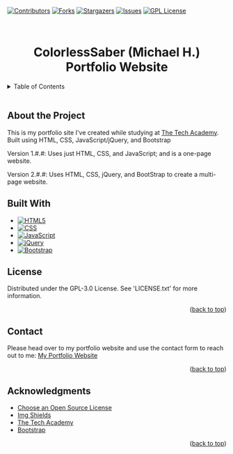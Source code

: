 <a id="readme-top"></a>


<!-- Project Sheilds -->
[![Contributors][contributors-shield]][contributors-url]
[![Forks][forks-shield]][forks-url]
[![Stargazers][stars-shield]][stars-url]
[![Issues][issues-shield]][issues-url]
[![GPL License][license-shield]][license-url]

<!-- Project Title -->
<br>
<div>
    <h1 style="text-align:center">ColorlessSaber (Michael H.) Portfolio Website</h1>
</div>

<!-- Table of Contents -->
<details>
    <summary>Table of Contents</summary>
    <ol>
        <li><a href="#about-the-project">About the Project</a></li>
        <li><a href="#built-with">Built With</a></li>
        <li><a href="#license">License</a></li>
        <li><a href="#contact">Contact</a></li>
        <li><a href="#acknowledgements">acknowledgements</a></li>
    </ol>
</details>
<br>

<!-- About the Project -->
## About the Project
This is my portfolio site I've created while studying at [The Tech Academy][tech-academy-url].
Built using HTML, CSS, JavaScript/jQuery, and Bootstrap

Version 1.#.#: Uses just HTML, CSS, and JavaScript; and is a one-page website.

Version 2.#.#: Uses HTML, CSS, jQuery, and BootStrap to create a multi-page website.

<!-- Built With -->
## Built With
* [![HTML5][html-shield]][html-url]
* [![CSS][css-shield]][css-url]
* [![JavaScript][javascript-shield]][javascript-url]
* [![jQuery][jquery-shield]][jquery-url]
* [![Bootstrap][bootstrap-shield]][bootstrap-url]

<!-- License -->
## License
Distributed under the GPL-3.0 License. See 'LICENSE.txt' for more information.

<p align="right">(<a href="#readme-top">back to top</a>)</p>

<!-- Conact -->
## Contact
Please head over to my portfolio website and use the contact form to reach out to me:
[My Portfolio Website][portfolio-url]

<p align="right">(<a href="#readme-top">back to top</a>)</p>

<!-- ACKNOWLEDGMENTS -->
## Acknowledgments

* [Choose an Open Source License](https://choosealicense.com)
* [Img Shields](https://shields.io)
* [The Tech Academy](tech-academy-url)
* [Bootstrap](boostrap-url)

<p align="right">(<a href="#readme-top">back to top</a>)</p>

<!-- Markdown Links & Images -->
[contributors-shield]: https://img.shields.io/github/contributors/ColorlessSaber/ColorlessSaber.github.io.svg?style=for-the-badge
[contributors-url]: https://github.com/ColorlessSaber/ColorlessSaber.github.io/graphs/contributors
[forks-shield]: https://img.shields.io/github/forks/ColorlessSaber/ColorlessSaber.github.io.svg?style=for-the-badge
[forks-url]: https://github.com/ColorlessSaber/ColorlessSaber.github.io/network/members
[stars-shield]: https://img.shields.io/github/stars/ColorlessSaber/ColorlessSaber.github.io.svg?style=for-the-badge
[stars-url]: https://github.com/ColorlessSaber/ColorlessSaber.github.io/stargazers
[issues-shield]: https://img.shields.io/github/issues/ColorlessSaber/ColorlessSaber.github.io.svg?style=for-the-badge
[issues-url]: https://github.com/ColorlessSaber/ColorlessSaber.github.io/issues
[license-shield]: https://img.shields.io/github/license/ColorlessSaber/ColorlessSaber.github.io.svg?style=for-the-badge
[license-url]: https://github.com/ColorlessSaber/ColorlessSaber.github.io/blob/main/LICENSE

[css-shield]: https://img.shields.io/badge/CSS-663399?style=for-the-badge&logo=css&logoColor=white
[css-url]: https://www.w3.org/Style/CSS/Overview.en.html
[html-shield]: https://img.shields.io/badge/HTML5-E34F26?style=for-the-badge&logo=html5&logoColor=white
[html-url]: https://html.spec.whatwg.org/multipage/
[javascript-shield]: https://img.shields.io/badge/JavaScript-F7DF1E?style=for-the-badge&logo=javascript&logoColor=black
[javascript-url]: https://developer.mozilla.org/en-US/docs/Web/JavaScript
[jquery-shield]: https://img.shields.io/badge/jQuery-0769AD?style=for-the-badge&logo=jquery&logoColor=white
[jquery-url]: https://jquery.com/
[bootstrap-shield]: https://img.shields.io/badge/Bootstrap-563D7C?style=for-the-badge&logo=bootstrap&logoColor=white
[bootstrap-url]: https://getbootstrap.com

[portfolio-url]: https://colorlesssaber.github.io/
[tech-academy-url]: https://www.learncodinganywhere.com/